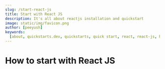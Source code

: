 ```yaml
---
slug: /start-react-js
title: Start with React JS
description: It's all about reactjs installation and quickstart
image: static/img/favicon.png
author: [peeyush]
keywords:
  [about, quickstarts.dev, quickstarts, quick start, react, react-js, html, css]
---
```


# How to start with React JS